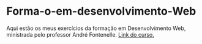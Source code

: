 # Forma-o-em-desenvolvimento-Web
Aqui estão os meus exercícios da formação em Desenvolvimento Web, ministrada pelo professor André Fontenelle.
[Link do curso.](https://www.udemy.com/course/curso-desenvolvedor-web-completo/)
